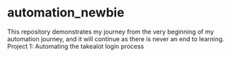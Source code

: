 # automation_newbie
This repository demonstrates my journey from the very beginning of my automation journey, and it will continue as there is never an end to learning.
Project 1:
Automating the takealot login process

